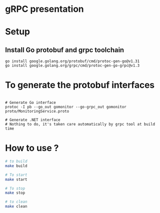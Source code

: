 # gRPC presentation

# Setup

## Install Go protobuf and grpc toolchain

```shell
go install google.golang.org/protobuf/cmd/protoc-gen-go@v1.31
go install google.golang.org/grpc/cmd/protoc-gen-go-grpc@v1.3
```

# To generate the protobuf interfaces

```shell

# Generate Go interface
protoc -I pb --go_out gomonitor --go-grpc_out gomonitor proto/MonitoringService.proto

# Generate .NET interface
# Nothing to do, it's taken care automatically by grpc tool at build time
```

# How to use ?

```sh
# to build
make build
```

```sh
# To start
make start
```

```sh
# To stop
make stop
```

```sh
# to clean
make clean
```